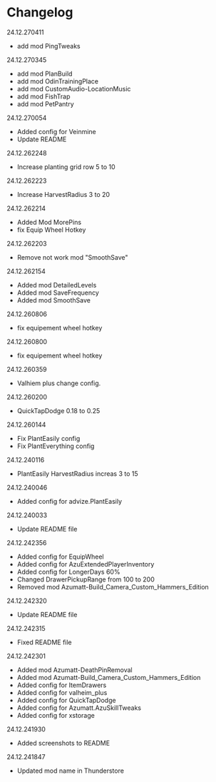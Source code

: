 # Changelog

24.12.270411
- add mod PingTweaks

24.12.270345
- add mod PlanBuild
- add mod OdinTrainingPlace
- add mod CustomAudio-LocationMusic
- add mod FishTrap
- add mod PetPantry

24.12.270054
- Added config for Veinmine
- Update README

24.12.262248
- Increase planting grid row 5 to 10

24.12.262223
- Increase HarvestRadius 3 to 20

24.12.262214
- Added Mod MorePins
- fix Equip Wheel Hotkey

24.12.262203
- Remove not work mod "SmoothSave"

24.12.262154
- Added mod DetailedLevels
- Added mod SaveFrequency
- Added mod SmoothSave

24.12.260806
- fix equipement wheel hotkey

24.12.260800
- fix equipement wheel hotkey

24.12.260359
- Valhiem plus change config.

24.12.260200
- QuickTapDodge 0.18 to 0.25

24.12.260144
- Fix PlantEasily config
- Fix PlantEverything config

24.12.240116
- PlantEasily HarvestRadius increas 3 to 15

24.12.240046
- Added config for advize.PlantEasily

24.12.240033
- Update README file

24.12.242356
- Added config for EquipWheel
- Added config for AzuExtendedPlayerInventory
- Added config for LongerDays 60%
- Changed DrawerPickupRange from 100 to 200
- Removed mod Azumatt-Build_Camera_Custom_Hammers_Edition

24.12.242320
- Update README file

24.12.242315
- Fixed README file

24.12.242301
- Added mod Azumatt-DeathPinRemoval
- Added mod Azumatt-Build_Camera_Custom_Hammers_Edition
- Added config for ItemDrawers
- Added config for valheim_plus
- Added config for QuickTapDodge
- Added config for Azumatt.AzuSkillTweaks
- Added config for xstorage

24.12.241930
- Added screenshots to README

24.12.241847
- Updated mod name in Thunderstore